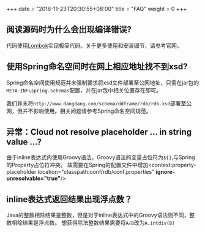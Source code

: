 +++
date = "2016-11-23T20:30:55+08:00"
title = "FAQ"
weight = 0
+++

## 阅读源码时为什么会出现编译错误?

代码使用[Lombok](https://projectlombok.org/download.html)实现极简代码。关于更多使用和安装细节，请参考官网。

## 使用Spring命名空间时在网上相应地址找不到xsd?

Spring命名空间使用规范并未强制要求将xsd文件部署至公网地址，只需在jar包的`META-INF\spring.schemas`配置，并在jar包中相关位置存在即可。

我们并未将`http://www.dangdang.com/schema/ddframe/rdb/rdb.xsd`部署至公网，但并不影响使用。相关问题请参考Spring命名空间规范。

## 异常：Cloud not resolve placeholder ... in string value ...?

由于inline表达式内使用Groovy语法，Groovy语法的变量占位符为`${}`,与Spring的Property占位符冲突。
故需要在Spring的配置文件中增加<context:property-placeholder location="classpath:conf/rdb/conf.properties" **ignore-unresolvable="true"**/>

## inline表达式返回结果出现浮点数？

Java的整数相除结果是整数，但是对于inline表达式中的Groovy语法则不同，整数相除结果是浮点数。
想获得除法整数结果需要将`A/B`改为`A.intdiv(B)`